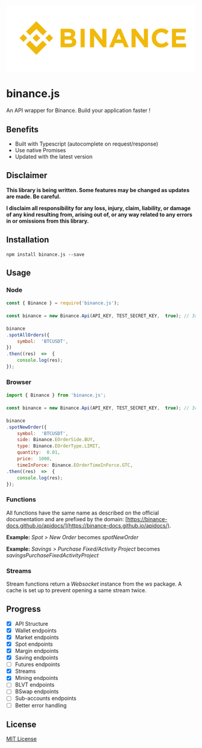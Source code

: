 ![Logo Binance](./docs/logo_binance.png)

# binance.js

An API wrapper for Binance. Build your application faster !

## Benefits

-  Built with Typescript (autocomplete on request/response)
-  Use native Promises
-  Updated with the latest version

## Disclaimer

**This library is being written. Some features may be changed as updates are made. Be careful.**

**I disclaim all responsibility for any loss, injury, claim, liability, or damage of any kind resulting from, arising out of, or any way related to any errors in or omissions from this library.**

## Installation

	npm install binance.js --save

## Usage

### Node
```js
const { Binance } = require('binance.js');

const binance = new Binance.Api(API_KEY, TEST_SECRET_KEY,  true); // 3rd parameter is testMode. Set explicitly to false if you want to use Live API.

binance
.spotAllOrders({
   	symbol:  'BTCUSDT',
})
.then((res)  =>  {
	console.log(res);
});
```

### Browser
   
```js
import { Binance } from 'binance.js';

const binance = new Binance.Api(API_KEY, TEST_SECRET_KEY,  true); // 3rd parameter is testMode. Set explicitly to false if you want to use Live API.

binance
.spotNewOrder({
	symbol:  'BTCUSDT',
	side: Binance.EOrderSide.BUY,
	type: Binance.EOrderType.LIMIT,
	quantity:  0.01,
	price:  1000,
	timeInForce: Binance.EOrderTimeInForce.GTC,
.then((res)  =>  {
	console.log(res);
});
```

### Functions
All functions have the same name as described on the official documentation and are prefixed by the domain: [https://binance-docs.github.io/apidocs/](https://binance-docs.github.io/apidocs/).

**Example:** *Spot > New Order* becomes *spotNewOrder*

**Example:** *Savings > Purchase Fixed/Activity Project* becomes *savingsPurchaseFixedActivityProject*

### Streams
Stream functions return a *Websocket* instance from the *ws* package. A cache is set up to prevent opening a same stream twice.


## Progress

 - [x] API Structure
 - [x] Wallet endpoints
 - [x] Market endpoints
 - [x] Spot endpoints
 - [x] Margin endpoints
 - [x] Saving endpoints
 - [ ] Futures endpoints
 - [x] Streams
 - [x] Mining endpoints
 - [ ] BLVT endpoints
 - [ ] BSwap endpoints
 - [ ] Sub-accounts endpoints
 - [ ] Better error handling

## License

[MIT License](LICENSE)